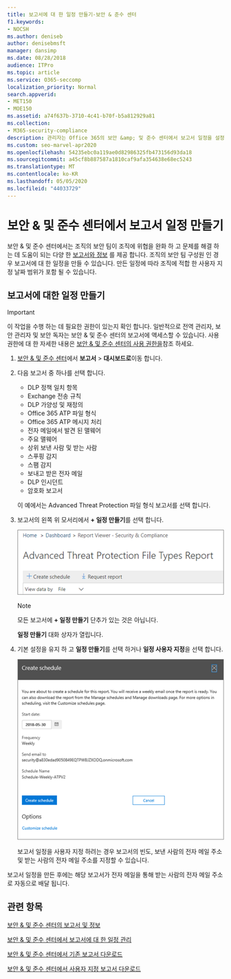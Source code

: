 ```yaml
---
title: 보고서에 대 한 일정 만들기-보안 & 준수 센터
f1.keywords:
- NOCSH
ms.author: deniseb
author: denisebmsft
manager: dansimp
ms.date: 08/28/2018
audience: ITPro
ms.topic: article
ms.service: O365-seccomp
localization_priority: Normal
search.appverid:
- MET150
- MOE150
ms.assetid: a74f637b-3710-4c41-b70f-b5a812929a81
ms.collection:
- M365-security-compliance
description: 관리자는 Office 365의 보안 &amp; 및 준수 센터에서 보고서 일정을 설정 하는 방법을 확인할 수 있습니다.
ms.custom: seo-marvel-apr2020
ms.openlocfilehash: 54235ebc0a119ae0d82986325fb473156d93da18
ms.sourcegitcommit: a45cf8b887587a1810caf9afa354638e68ec5243
ms.translationtype: MT
ms.contentlocale: ko-KR
ms.lasthandoff: 05/05/2020
ms.locfileid: "44033729"
---
```

# <a name="create-a-schedule-for-a-report-in-the-security-amp-compliance-center"></a>보안 &amp; 및 준수 센터에서 보고서 일정 만들기

보안 &amp; 및 준수 센터에서는 조직의 보안 팀이 조직에 위협을 완화 하 고 문제를 해결 하는 데 도움이 되는 다양 한 [보고서와 정보](reports-and-insights-in-security-and-compliance.md) 를 제공 합니다. 조직의 보안 팀 구성원 인 경우 보고서에 대 한 일정을 만들 수 있습니다. 만든 일정에 따라 조직에 적합 한 사용자 지정 날짜 범위가 포함 될 수 있습니다. 
  
## <a name="create-a-schedule-for-a-report"></a>보고서에 대한 일정 만들기

> [!IMPORTANT]
> 이 작업을 수행 하는 데 필요한 권한이 있는지 확인 합니다. 일반적으로 전역 관리자, 보안 관리자 및 보안 독자는 보안 &amp; 및 준수 센터의 보고서에 액세스할 수 있습니다. 사용 권한에 대 한 자세한 내용은 [보안 &amp; 및 준수 센터의 사용 권한을](permissions-in-the-security-and-compliance-center.md)참조 하세요.
  
1. [보안 &amp; 및 준수 센터](https://protection.office.com)에서 **보고서** \> **대시보드로**이동 합니다.
    
2. 다음 보고서 중 하나를 선택 합니다. 

    - DLP 정책 일치 항목
    - Exchange 전송 규칙
    - DLP 가양성 및 재정의
    - Office 365 ATP 파일 형식
    - Office 365 ATP 메시지 처리
    - 전자 메일에서 발견 된 맬웨어
    - 주요 맬웨어
    - 상위 보낸 사람 및 받는 사람
    - 스푸핑 감지
    - 스팸 감지
    - 보내고 받은 전자 메일
    - DLP 인시던트
    - 암호화 보고서

    이 예에서는 Advanced Threat Protection 파일 형식 보고서를 선택 합니다.
    
3. 보고서의 왼쪽 위 모서리에서 **+ 일정 만들기**를 선택 합니다. 
    
    ![일정 만들기](../../media/atpfiletypes-createschedule.png)

    > [!NOTE]
    > 모든 보고서에 **+ 일정 만들기** 단추가 있는 것은 아닙니다.
  
    **일정 만들기** 대화 상자가 열립니다. 
    
4. 기본 설정을 유지 하 고 **일정 만들기**를 선택 하거나 **일정 사용자 지정**을 선택 합니다.
    
    ![기본 설정을 사용 하거나 보고서 일정을 사용자 지정할 수 있습니다.](../../media/04fac327-8f73-4711-8319-58c11880fd96.png)
  
    보고서 일정을 사용자 지정 하려는 경우 보고서의 빈도, 보낸 사람의 전자 메일 주소 및 받는 사람의 전자 메일 주소를 지정할 수 있습니다. 
    
보고서 일정을 만든 후에는 해당 보고서가 전자 메일을 통해 받는 사람의 전자 메일 주소로 자동으로 배달 됩니다. 
  
## <a name="related-topics"></a>관련 항목

[보안 &amp; 및 준수 센터의 보고서 및 정보](reports-and-insights-in-security-and-compliance.md)
  
[보안 &amp; 및 준수 센터에서 보고서에 대 한 일정 관리](manage-schedules-for-multiple-reports.md)
  
[보안 &amp; 및 준수 센터에서 기존 보고서 다운로드](download-existing-reports.md)
  
[보안 &amp; 및 준수 센터에서 사용자 지정 보고서 다운로드](set-up-and-download-a-custom-report.md)
  

